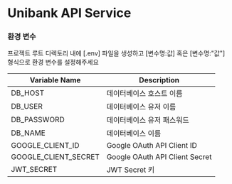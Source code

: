 # Unibank API Service

### 환경 변수

프로젝트 루트 디렉토리 내에 [.env] 파일을 생성하고 [변수명:값] 혹은 [변수명:"값"] 형식으로 환경 변수를 설정해주세요

| Variable Name        | Description                    |
| -------------------- | ------------------------------ |
| DB_HOST              | 데이터베이스 호스트 이름       |
| DB_USER              | 데이터베이스 유저 이름         |
| DB_PASSWORD          | 데이터베이스 유저 패스워드     |
| DB_NAME              | 데이터베이스 이름              |
| GOOGLE_CLIENT_ID     | Google OAuth API Client ID     |
| GOOGLE_CLIENT_SECRET | Google OAuth API Client Secret |
| JWT_SECRET           | JWT Secret 키                  |

